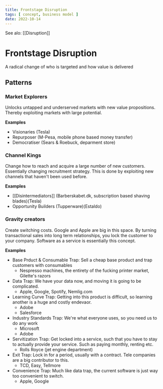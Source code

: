 ```yaml
---
title: Frontstage Disruption
tags: [ concept, business model ]
date: 2022-10-14
---
```


See alo: [[Disruption]]

# Frontstage Disruption 
A radical change of who is targeted and how value is delivered

## Patterns
### Market Explorers
Unlocks untapped and underserved markets with new value propositions. Thereby exploiting markets with large potential.

**Examples**

- Visionaries (Tesla)
- Repurposer (M-Pesa, mobile phone based money transfer)
- Democratiser (Sears & Roebuck, deparment store)

### Channel Kings
Change how to reach and acquire a large number of new customers. Essentially changing recruitment strategy. This is done by exploiting new channels that haven't been used before.

**Examples**

- [[Disintermediators]] (Barberskabet.dk, subscription based shaving blades)(Tesla)
- Opportunity Builders (Tupperware)(Estaldo)

### Gravity creators
Create switching costs. Google and Apple are big in this space. By turning transactional sales into long term relationships, you lock the customer to your company. Software as a service is essentially this concept.

**Examples**

- Base Prduct & Consumable Trap: Sell a cheap base product and trap customers with consumables
  - Nespresso machines, the entirety of the fucking printer market, Gilette's razors
- Data Trap: We have your data now, and moving it is going to be complicated. 
  - Apple, Google, Spotify, Nemlig.com
- Learning Curve Trap: Getting into this product is difficult, so learning another is a huge and costly endevaor.
  - Adobe
  - Salesforce
- Industry Standards Trap: We're what everyone uses, so you need us to do any work
  - Microsoft
  - Adobe
- Servitization Trap: Get locked into a service, such that you have to stay to actually provide your service. Such as paying monthly, renting etc.
  - Rolls Royce (jet engine department)
- Exit Trap: Lock in for a period, usually with a contract. Tele companies are a big contributor to this.
  - TCD, Easy, Tellmore
- Convenience Trap: Much like data trap, the current software is just way too convenient to switch.
  - Apple, Google
